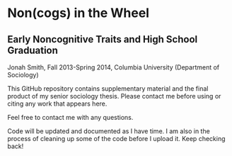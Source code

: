 # Non(cogs) in the Wheel

## Early Noncognitive Traits and High School Graduation


Jonah Smith, Fall 2013-Spring 2014, Columbia University (Department of Sociology)


This GitHub repository contains supplementary material and the final product of my senior sociology thesis. Please contact me before using or citing any work that appears here.

Feel free to contact me with any questions.

Code will be updated and documented as I have time. I am also in the process of cleaning up some of the code before I upload it. Keep checking back!
